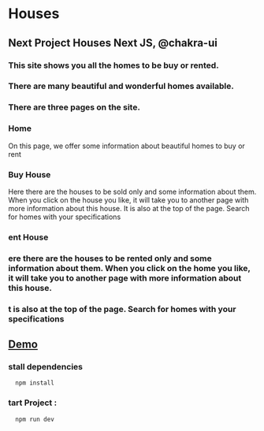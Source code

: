 # Houses

## Next Project Houses Next JS, @chakra-ui
### This site shows you all the homes to be buy or rented.
### There are many beautiful and wonderful homes available.
### There are three pages on the site.


### Home

On this page, we offer some information about beautiful homes to buy or rent

### Buy House
Here there are the houses to be sold only and some information about them. When you click on the house you like, it will take you to another page with more information about this house.
It is also at the top of the page. Search for homes with your specifications

### ent House
### ere there are the houses to be rented only and some information about them. When you click on the home you like, it will take you to another page with more information about this house.
### t is also at the top of the page. Search for homes with your specifications

## [Demo](https://houses-qfaum4gou-mostafashadow.vercel.app)

### stall dependencies

```
  npm install
```

### tart Project :

```
  npm run dev
```
